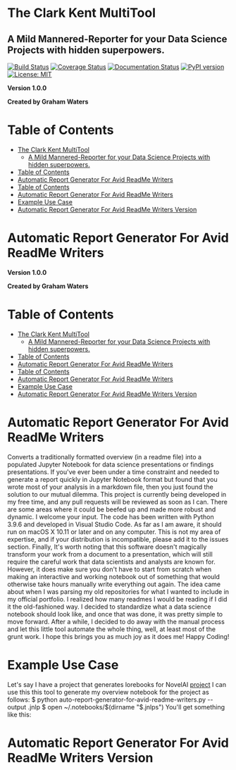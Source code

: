 # The Clark Kent MultiTool
## A Mild Mannered-Reporter for your Data Science Projects with hidden superpowers.

[![Build Status](https://travis-ci.org/Clark-Kent-Multitool/Clark-Kent-Multitool.svg?branch=master)](https://travis-ci.org/Clark-Kent-Multitool/Clark-Kent-Multitool)
[![Coverage Status](https://coveralls.io/repos/github/Clark-Kent-Multitool/Clark-Kent-Multitool/badge.svg?branch=master)](https://coveralls.io/github/Clark-Kent-Multitool/Clark-Kent-Multitool?branch=master)
[![Documentation Status](https://readthedocs.org/projects/clark-kent-multitool/badge/?version=latest)](https://clark-kent-multitool.readthedocs.io/en/latest/?badge=latest)
[![PyPI version](https://badge.fury.io/py/Clark-Kent-Multitool.svg)](https://badge.fury.io/py/Clark-Kent-Multitool)
[![License: MIT](https://img.shields.io/badge/License-MIT-yellow.svg)](https://opensource.org/licenses/MIT)

**Version 1.0.0**

**Created by Graham Waters**

# Table of Contents

- [The Clark Kent MultiTool](#the-clark-kent-multitool)
  - [A Mild Mannered-Reporter for your Data Science Projects with hidden superpowers.](#a-mild-mannered-reporter-for-your-data-science-projects-with-hidden-superpowers)
- [Table of Contents](#table-of-contents)
- [Automatic Report Generator For Avid ReadMe Writers](#automatic-report-generator-for-avid-readme-writers)
- [Table of Contents](#table-of-contents-1)
- [Automatic Report Generator For Avid ReadMe Writers](#automatic-report-generator-for-avid-readme-writers-1)
- [Example Use Case](#example-use-case)
- [Automatic Report Generator For Avid ReadMe Writers Version](#automatic-report-generator-for-avid-readme-writers-version)


# Automatic Report Generator For Avid ReadMe Writers
**Version 1.0.0**

**Created by Graham Waters**


# Table of Contents

- [The Clark Kent MultiTool](#the-clark-kent-multitool)
  - [A Mild Mannered-Reporter for your Data Science Projects with hidden superpowers.](#a-mild-mannered-reporter-for-your-data-science-projects-with-hidden-superpowers)
- [Table of Contents](#table-of-contents)
- [Automatic Report Generator For Avid ReadMe Writers](#automatic-report-generator-for-avid-readme-writers)
- [Table of Contents](#table-of-contents-1)
- [Automatic Report Generator For Avid ReadMe Writers](#automatic-report-generator-for-avid-readme-writers-1)
- [Example Use Case](#example-use-case)
- [Automatic Report Generator For Avid ReadMe Writers Version](#automatic-report-generator-for-avid-readme-writers-version)


# Automatic Report Generator For Avid ReadMe Writers

Converts a traditionally formatted overview (in a readme file) into a populated Jupyter Notebook for data science presentations or findings presentations. If you've ever been under a time constraint and needed to generate a report quickly in Jupyter Notebook format but found that you wrote most of your analysis in a markdown file, then you just found the solution to our mutual dilemma.
This project is currently being developed in my free time, and any pull requests will be reviewed as soon as I can. There are some areas where it could be beefed up and made more robust and dynamic. I welcome your input.
The code has been written with Python 3.9.6 and developed in Visual Studio Code. As far as I am aware, it should run on macOS X 10.11 or later and on any computer. This is not my area of expertise, and if your distribution is incompatible, please add it to the issues section.
Finally, It's worth noting that this software doesn't magically transform your work from a document to a presentation, which will still require the careful work that data scientists and analysts are known for. However, it does make sure you don't have to start from scratch when making an interactive and working notebook out of something that would otherwise take hours manually write everything out again. The idea came about when I was parsing my old repositories for what I wanted to include in my official portfolio. I realized how many readmes I would be reading if I did it the old-fashioned way. I decided to standardize what a data science notebook should look like, and once that was done, it was pretty simple to move forward. After a while, I decided to do away with the manual process and let this little tool automate the whole thing, well, at least most of the grunt work.
I hope this brings you as much joy as it does me!
Happy Coding!

# Example Use Case
Let's say I have a project that generates lorebooks for NovelAI [project](https://github.com/grahamwaters/lorebook_generator_for_novelai)
I can use this this tool to generate my overview notebook for the project as follows:
$ python auto-report-generator-for-avid-readme-writers.py --output .jnlp $ open ~/.notebooks/$(dirname "$\.jnlps")
You'll get something like this:
# Automatic Report Generator For Avid ReadMe Writers Version